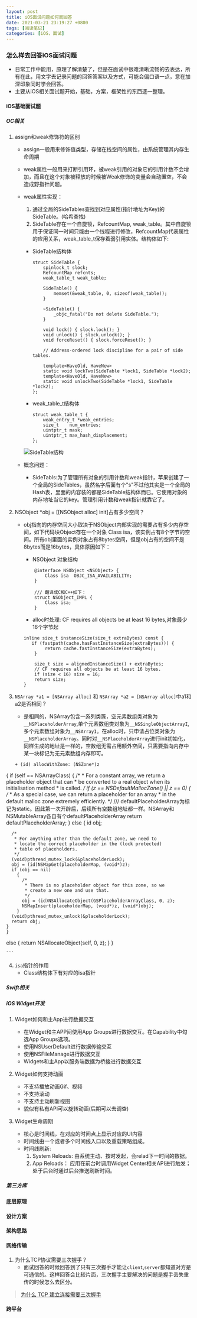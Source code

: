 ```yaml
---
layout: post
title: iOS面试问题如何而回答
date: 2021-03-21 23:19:27 +0800
tags: [阅读笔记]
categories: [iOS，面试]
---
```


### 怎么样去回答iOS面试问题

+ 日常工作中能用，原理了解清楚了，但是在面试中很难清晰流畅的去表达，所有在此，用文字去记录问题的回答答案以及方式，可能会偏口语一点，意在加深印象同时学会回答。
+ 主要从iOS相关面试题开始，基础，方案，框架性的东西逐一整理。


#### iOS基础面试题


##### OC相关
1. assign和weak修饰符的区别
    + assign一般用来修饰值类型，存储在栈空间的属性，由系统管理其内存生命周期
    + weak属性一般用来打断引用环，被weak引用的对象它的引用计数不会增加，而且在这个对象被释放的时候被Weak修饰的变量会自动置空，不会造成野指针问题。
    + weak属性实现：
        1. 通过全局的SideTables查找到对应属性(指针地址为Key)的SideTable。(哈希查找)
        2. SideTable存在一个自旋锁，RefcountMap, weak_table。其中自旋锁用于保证同一时间只能由一个线程进行修改，RefcountMap代表属性的应用关系，weak_table_t保存着弱引用实体。结构体如下:

        + SideTable结构体

            ```
            struct SideTable {
                spinlock_t slock;
                RefcountMap refcnts;
                weak_table_t weak_table;

                SideTable() {
                    memset(&weak_table, 0, sizeof(weak_table));
                }

                ~SideTable() {
                    _objc_fatal("Do not delete SideTable.");
                }

                void lock() { slock.lock(); }
                void unlock() { slock.unlock(); }
                void forceReset() { slock.forceReset(); }

                // Address-ordered lock discipline for a pair of side tables.

                template<HaveOld, HaveNew>
                static void lockTwo(SideTable *lock1, SideTable *lock2);
                template<HaveOld, HaveNew>
                static void unlockTwo(SideTable *lock1, SideTable *lock2);
            };
            ```



        + weak_table_t结构体
            ```
            struct weak_table_t {
                weak_entry_t *weak_entries;
                size_t    num_entries;
                uintptr_t mask;
                uintptr_t max_hash_displacement;
            };
            ```

        
        ![SideTable结构](https://raw.githubusercontent.com/aberfield/figureStore/master/iOS/weak01.webp)

    + 概念问题：
        + SideTabls:为了管理所有对象的引用计数和weak指针，苹果创建了一个全局的SideTables，虽然名字后面有个"s"不过他其实是一个全局的Hash表，里面的内容装的都是SideTable结构体而已。它使用对象的内存地址当它的key。管理引用计数和weak指针就靠它了。


2. NSObject *obj = [[NSObject alloc] init]占有多少空间？
    + obj指向的内存空间大小取决于NSObject内部实现的需要占有多少内存空间，如下代码块Object存在一个对象 Class isa，该实例占有8个字节的空间。所有obj里面的实例对象占有8bytes空间，但是obj占有的空间不是8bytes而是16bytes，具体原因如下：


        + NSObject 对象结构
        ```
            @interface NSObject <NSObject> {
                Class isa  OBJC_ISA_AVAILABILITY;
            }

            /// 翻译成C和C++如下：
            struct NSObject_IMPL {
                Class isa;
            }

        ```

        + alloc时处理: CF requires all objects be at least 16 bytes,对象最少16个字节起
        ```
        inline size_t instanceSize(size_t extraBytes) const {
           if (fastpath(cache.hasFastInstanceSize(extraBytes))) {
                return cache.fastInstanceSize(extraBytes);
            }

            size_t size = alignedInstanceSize() + extraBytes;
            // CF requires all objects be at least 16 bytes.
            if (size < 16) size = 16;
            return size;
        }

        ```


3. `NSArray *a1 = [NSArray alloc]` 和 `NSArray *a2 = [NSArray alloc]`中a1和a2是否相同？
    + 是相同的，NSArray包含一系列类簇，空元素数组类对象为`__NSPlaceholderArray`,单个元素数组类对象为`__NSSingleObjectArrayI`,多个元素数组对象为`__NSArrayI`。在alloc时，只申请占位类对象为`__NSPlaceholderArray`。同时对`__NSPlaceholderArray`进行init初始化，同样生成的地址是一样的，空数组无需占用额外空间，只需要指向内存中某一块标记为无元素数组内存即可。

    ```
    + (id) allocWithZone: (NSZone*)z
{
  if (self == NSArrayClass)
    {
      /*
       * For a constant array, we return a placeholder object that can
       * be converted to a real object when its initialisation method
       * is called.
       */
      if (z == NSDefaultMallocZone() || z == 0)
	{
	  /*
	   * As a special case, we can return a placeholder for an array
	   * in the default malloc zone extremely efficiently.
	   */
      /// defaultPlaceholderArray为标记为static。因此第一次开辟后，后续所有空数组地址都一样。NSArray和NSMutableArray各自有个defaultPlaceholderArray
	  return defaultPlaceholderArray;
	}
      else
	{
	  id	obj;

	  /*
	   * For anything other than the default zone, we need to
	   * locate the correct placeholder in the (lock protected)
	   * table of placeholders.
	   */
	  (void)pthread_mutex_lock(&placeholderLock);
	  obj = (id)NSMapGet(placeholderMap, (void*)z);
	  if (obj == nil)
	    {
	      /*
	       * There is no placeholder object for this zone, so we
	       * create a new one and use that.
	       */
	      obj = (id)NSAllocateObject(GSPlaceholderArrayClass, 0, z);
	      NSMapInsert(placeholderMap, (void*)z, (void*)obj);
	    }
	  (void)pthread_mutex_unlock(&placeholderLock);
	  return obj;
	}
    }
  else
    {
      return NSAllocateObject(self, 0, z);
    }
}

    ```

4. `isa`指针的作用
    + Class结构体下有对应的isa指针

##### Swift相关


##### iOS Widget开发
1. Widget如何和主App进行数据交互
    + 在Widget和主APP间使用App Groups进行数据交互。在Capability中勾选App Groups选项。
    + 使用NSUserDefault进行数据传输交互
    + 使用NSFileManage进行数据交互
    + Widgets和主App以服务端数据为桥接进行数据交互

2. Widget如何支持动画
    + 不支持播放动画Gif、视频
    + 不支持滚动
    + 不支持主动刷新视图
    + 貌似有私有API可以旋转动画(后期可以去调查)

3. Widget生命周期
    + 核心是时间线，在对应的时间点上显示对应的UI内容
    + 时间线由一个或者多个时间线入口以及重载策略组成。
    + 时间线刷新:
        1. System Reloads: 由系统主动、按时发起，会relad下一时间的数据。
        2. App Reloads： 应用在前台时调用Widget Center相关API进行触发；处于后台时通过后台推送刷新时间。



##### 第三方库



#### 底层原理



#### 设计方案



#### 架构思路



#### 网络传输
1. 为什么TCP协议需要三次握手？
    + 面试回答的时候回答到了只有三次握手才能让`client`,`server`都知道对方是可通信的。这样回答会比较片面，三次握手主要解决的问题是握手丢失重传的时候怎么去区分。

> [为什么 TCP 建立连接需要三次握手
](https://draveness.me/whys-the-design-tcp-three-way-handshake/)

#### 跨平台